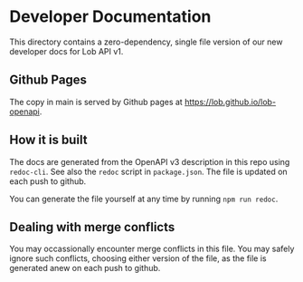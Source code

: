 # Developer Documentation

This directory contains a zero-dependency, single file version of our new developer docs for Lob API v1.

## Github Pages

The copy in main is served by Github pages at https://lob.github.io/lob-openapi.

## How it is built

The docs are generated from the OpenAPI v3 description in this repo using `redoc-cli`. See also the `redoc` script in
`package.json`. The file is updated on each push to github.

You can generate the file yourself at any time by running `npm run redoc`.

## Dealing with merge conflicts

You may occassionally encounter merge conflicts in this file. You may safely ignore such conflicts, choosing either version of the file, as the file is generated anew on each push to github.
